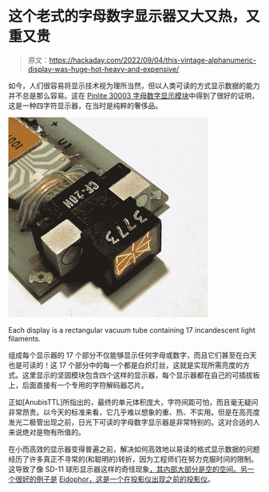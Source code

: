 # 这个老式的字母数字显示器又大又热，又重又贵

> 原文：<https://hackaday.com/2022/09/04/this-vintage-alphanumeric-display-was-huge-hot-heavy-and-expensive/>

如今，人们很容易将显示技术视为理所当然，但以人类可读的方式显示数据的能力并不总是那么容易。这在 [Pinlite 30003 字母数字显示模块](http://www.industrialalchemy.org/articleview.php?item=3199)中得到了很好的证明，这是一种四字符显示器，在当时是纯粹的奢侈品。

[![](img/cee796b4882330b32d3e215dddb748c7.png)](https://hackaday.com/wp-content/uploads/2022/09/pinliteminitrondriver2.jpg)

Each display is a rectangular vacuum tube containing 17 incandescent light filaments.

组成每个显示器的 17 个部分不仅能够显示任何字母或数字，而且它们甚至在白天也是可读的！这 17 个部分中的每一个都是白炽灯丝，这就是实现所需亮度的方式。这里显示的坚固模块包含四个这样的显示器，每个显示器都在自己的可插拔板上，后面直接有一个专用的字符解码器芯片。

正如[AnubisTTL]所指出的，最终的单元体积庞大，字符间距可怕，而且毫无疑问非常昂贵。以今天的标准来看，它几乎难以想象的重、热、不实用。但是在高亮度发光二极管出现之前，日光下可读的字母数字显示器是非常特别的。这对合适的人来说绝对是物有所值的。

在小而高效的显示器变得普遍之前，解决如何高效地以易读的格式显示数据的问题经历了许多真正不寻常的(和聪明的)转折，因为工程师们在努力克服时间的限制。这导致了像 SD-11 球形显示器这样的奇怪现象[，其内部大部分是空的空间。另一个很好的例子是](https://hackaday.com/2018/01/21/the-sd-11-sphericular-display-pixels-that-arent-pixels/) [Eidophor，这是一个在投影仪出现之前的投影仪](https://hackaday.com/2016/03/15/retrotechtacular-eidophor-an-unknown-widely-used-projector/)。
